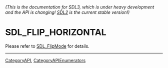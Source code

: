 ###### (This is the documentation for SDL3, which is under heavy development and the API is changing! [SDL2](https://wiki.libsdl.org/SDL2/) is the current stable version!)
# SDL_FLIP_HORIZONTAL

Please refer to [SDL_FlipMode](SDL_FlipMode) for details.

----
[CategoryAPI](CategoryAPI), [CategoryAPIEnumerators](CategoryAPIEnumerators)

